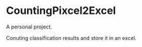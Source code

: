 # CountingPixcel2Excel
A personal project. 

Conuting classification results and store it in an excel. 
